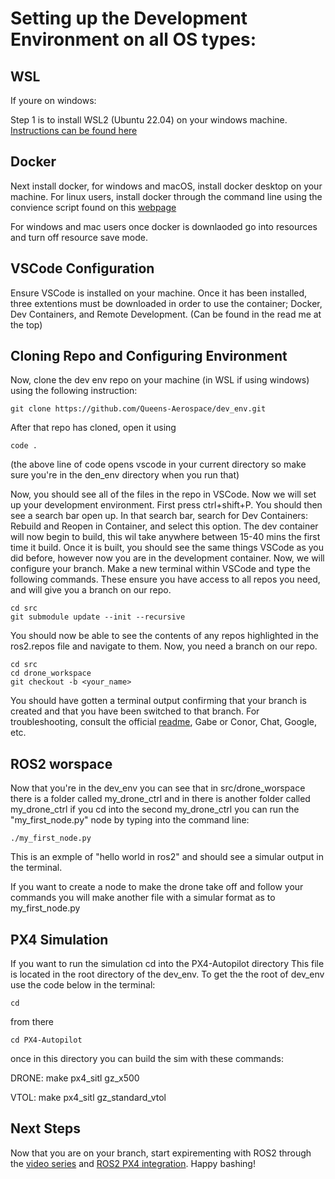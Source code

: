 # Setting up the Development Environment on all OS types:

## WSL
If youre on windows:

Step 1 is to install WSL2 (Ubuntu 22.04) on your windows machine. [Instructions can be found here](https://learn.microsoft.com/en-us/windows/wsl/install)

## Docker

Next install docker, for windows and macOS, install docker desktop on your machine. For linux users, install docker through the command line using the convience script found on this [webpage](docs.docker.com/engine/install/ubuntu)

For windows and mac users once docker is downlaoded go into resources and turn off resource save mode.

## VSCode Configuration

Ensure VSCode is installed on your machine. Once it has been installed, three extentions must be downloaded in order to use the container; Docker, Dev Containers, and Remote Development. (Can be found in the read me at the top)

## Cloning Repo and Configuring Environment

Now, clone the dev env repo on your machine (in WSL if using windows) using the following instruction: 
 
	git clone https://github.com/Queens-Aerospace/dev_env.git

After that repo has cloned, open it using

	code .
 
 (the above line of code opens vscode in your current directory so make sure you're in the den_env directory when you run that)

Now, you should see all of the files in the repo in VSCode. Now we will set up your development environment. First press ctrl+shift+P. You should then see a search bar open up. In that search bar, search for Dev Containers: Rebuild and Reopen in Container, and select this option. The dev container will now begin to build, this wil take anywhere between 15-40 mins the first time it build.
Once it is built, you should see the same things VSCode as you did before, however now you are in the development container. Now, we will configure your branch. Make a new terminal within VSCode and type the following commands. These ensure you have access to all repos you need, and will give you a branch on our repo. 

	cd src
	git submodule update --init --recursive

You should now be able to see the contents of any repos highlighted in the ros2.repos file and navigate to them. Now, you need a branch on our repo. 

 	cd src
	cd drone_workspace 
	git checkout -b <your_name>

You should have gotten a terminal output confirming that your branch is created and that you have been switched to that branch. For troubleshooting, consult the official [readme](https://github.com/Queens-Aerospace/dev_env), Gabe or Conor, Chat, Google, etc.

## ROS2 worspace

Now that you're in the dev_env you can see that in src/drone_worspace there is a folder called my_drone_ctrl and in there is another folder called my_drone_ctrl if you cd into the second my_drone_ctrl you can run the "my_first_node.py" node by typing into the command line:

	./my_first_node.py

This is an exmple of "hello world in ros2"  and should see a simular output in the terminal. 

If you want to create a node to make the drone take off and follow your commands you will make another file with a simular format as to my_first_node.py

## PX4 Simulation

If you want to run the simulation cd into the PX4-Autopilot directory This file is located in the root directory of the dev_env. To get the the root of dev_env use the code below in the terminal:

	cd

from there

	cd PX4-Autopilot

once in this directory you can build the sim with these commands:

DRONE:
 	make px4_sitl gz_x500

VTOL:
	make px4_sitl gz_standard_vtol

## Next Steps

Now that you are on your branch, start expirementing with ROS2 through the [video series](https://www.youtube.com/playlist?list=PLLSegLrePWgJudpPUof4-nVFHGkB62Izy) and [ROS2 PX4 integration](https://docs.px4.io/main/en/ros/). Happy bashing!

